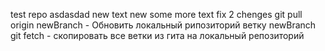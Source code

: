 test repo
asdasdad
new text
new
some more text
fix 2 chenges
git pull origin newBranch - Обновить локальный рипозиторий ветку newBranch
git fetch - скопировать все ветки из гита на локальный репозиторий